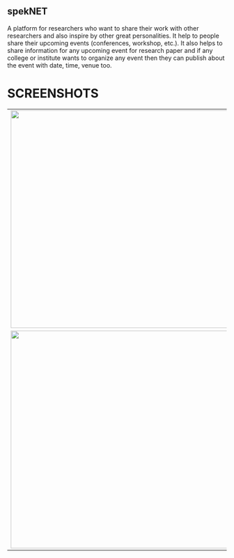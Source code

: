 ## spekNET
A platform for researchers who want to share their work with other researchers and also inspire by other great personalities. It help to people share their upcoming events (conferences, workshop, etc.).
It also helps to share information for any upcoming event for research paper and if any college or institute wants to organize any event then they can publish about the event with date, time, venue too.

# SCREENSHOTS
<table>
  <tr>
    <td><img src="https://user-images.githubusercontent.com/29120494/93118595-24df2d80-f6de-11ea-9a3b-cc140172ebe4.png" height="500px" /></td>
    <td><img src="https://user-images.githubusercontent.com/29120494/93118875-8ef7d280-f6de-11ea-97f6-bc333d028d99.png" height="500px" /></td>
    <td><img src="https://user-images.githubusercontent.com/29120494/93119411-645a4980-f6df-11ea-895c-da3a37724f41.png" height="500px" /></td>
  </tr>
  <tr>
    <td><img src="https://user-images.githubusercontent.com/29120494/93119557-9f5c7d00-f6df-11ea-8661-2aba3f158f3d.png" height="500px" /></td>
    <td><img src="https://user-images.githubusercontent.com/29120494/93119648-d03cb200-f6df-11ea-8958-5a71e0dfee8e.png" height="500px" /></td>
    <td><img src="https://user-images.githubusercontent.com/29120494/93120113-7ee0f280-f6e0-11ea-9b6f-e5e117566e78.png" height="500px" /></td>
  </tr>
</table>
